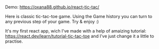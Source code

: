 Demo: https://oxana88.github.io/react-tic-tac/

Here is classic tic-tac-toe game. Using the Game history you can turn to any previous step of your game.
Try & enjoy :) 

It's my first react app, wich I've made with a help of amaizing tutorial: https://react.dev/learn/tutorial-tic-tac-toe and I've just change it a little to practise.

